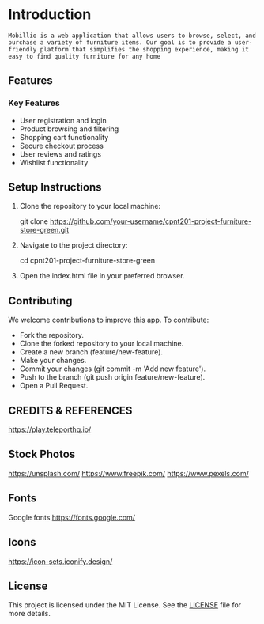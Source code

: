 # Introduction

    Mobillio is a web application that allows users to browse, select, and purchase a variety of furniture items. Our goal is to provide a user-friendly platform that simplifies the shopping experience, making it easy to find quality furniture for any home

## Features

### Key Features

- User registration and login
- Product browsing and filtering
- Shopping cart functionality
- Secure checkout process
- User reviews and ratings
- Wishlist functionality

## Setup Instructions

1. Clone the repository to your local machine:

   git clone <https://github.com/your-username/cpnt201-project-furniture-store-green.git>

2. Navigate to the project directory:

   cd cpnt201-project-furniture-store-green

3. Open the index.html file in your preferred browser.

## Contributing

We welcome contributions to improve this app. To contribute:

- Fork the repository.
- Clone the forked repository to your local machine.
- Create a new branch (feature/new-feature).
- Make your changes.
- Commit your changes (git commit -m 'Add new feature').
- Push to the branch (git push origin feature/new-feature).
- Open a Pull Request.

## CREDITS & REFERENCES

<https://play.teleporthq.io/>

## Stock Photos

<https://unsplash.com/>
<https://www.freepik.com/>
<https://www.pexels.com/>

## Fonts

Google fonts
<https://fonts.google.com/>

## Icons

<https://icon-sets.iconify.design/>

## License

This project is licensed under the MIT License. See the [LICENSE](LICENSE.md) file for more details.

